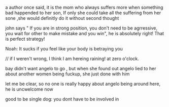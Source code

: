 ---
---
a author once said, it is the mom who always suffers more when something bad happended to her son, If only she could take all the suffering from her sone ,she would definitly do it without second thought

john says " If you are in strong position, you don't need to be agrressive, you wait for other to make mistake and you win", he is absolutely right! That is perfect strategy!

Noah: It sucks if you feel like your body is betraying you


// if I weren't wrong, I think I am hereing raining! at zero o'clock. 

bay didn't want angelo to go , but when she found out angelo lied to her about another women being fuckup, she just done with him

let me be clear, so no one is really happy about angelo being around here, he is uncwelcome now

good to be single dog: you dont have to be involved in 
